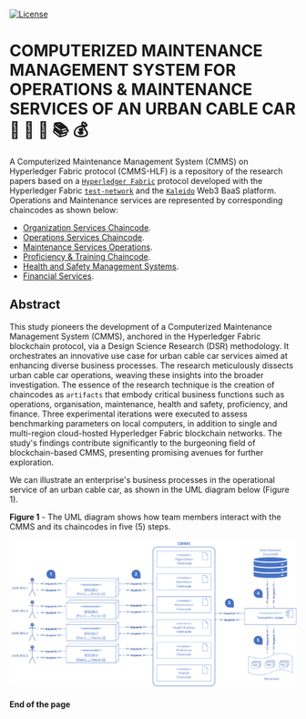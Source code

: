 [![License](https://img.shields.io/badge/License-Apache%202.0-blue.svg)](https://opensource.org/licenses/Apache-2.0)

# **COMPUTERIZED MAINTENANCE MANAGEMENT SYSTEM FOR OPERATIONS & MAINTENANCE SERVICES OF AN URBAN CABLE CAR**  :aerial_tramway: :construction_worker: :wrench: :books: :moneybag:

A Computerized Maintenance Management System (CMMS) on Hyperledger Fabric protocol (CMMS-HLF) is a repository of the research papers based on a [`Hyperledger Fabric`](https://www.hyperledger.org/use/fabric) protocol developed with the Hyperledger Fabric [`test-network`](https://github.com/hyperledger/fabric-samples/tree/main/test-network) and the [`Kaleido`](https://www.kaleido.io/) Web3 BaaS platform.
Operations and Maintenance services are represented by corresponding chaincodes as shown below:
* [Organization Services Chaincode](01-chaincodes/01-organisation/README.md).
* [Operations Services Chaincode](01-chaincodes/02-operations/README.md).
* [Maintenance Services Operations](01-chaincodes/03-maintenance/README.md).
* [Proficiency & Training Chaincode](01-chaincodes/04-proficiency/proficiancy/README.md).
* [Health and Safety Management Systems](01-chaincodes/05-safety-management/README.md).
* [Financial Services](01-chaincodes/06-finance/fin-chaincode/README.md).

## Abstract

This study pioneers the development of a Computerized Maintenance Management System (CMMS), anchored in the Hyperledger Fabric blockchain protocol, via a Design Science Research (DSR) methodology. It orchestrates an innovative use case for urban cable car services aimed at enhancing diverse business processes. The research meticulously dissects urban cable car operations, weaving these insights into the broader investigation. The essence of the research technique is the creation of chaincodes as `artifacts` that embody critical business functions such as operations, organisation, maintenance, health and safety, proficiency, and finance. Three experimental iterations were executed to assess benchmarking parameters on local computers, in addition to single and multi-region cloud-hosted Hyperledger Fabric blockchain networks. The study's findings contribute significantly to the burgeoning field of blockchain-based CMMS, presenting promising avenues for further exploration.

We can illustrate an enterprise's business processes in the operational service of an urban cable car, as shown in the UML diagram below (Figure 1).

**Figure 1** - The UML diagram shows how team members interact with the CMMS and its chaincodes in five (5) steps.

![Overall Business Processes as UML Diagram](05-plots/images/fig03-UML-diagram-v2.png "Overall Business Processes as UML Diagram")

#### End of the page
